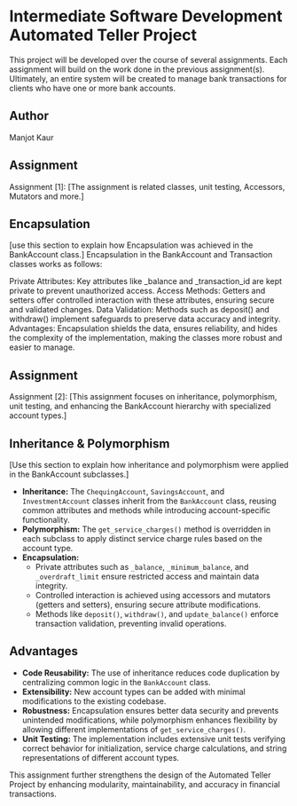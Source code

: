 # Intermediate Software Development Automated Teller Project
This project will be developed over the course of several assignments.  Each assignment will build on the work done in the previous assignment(s).  Ultimately, an entire system will be created to manage bank transactions for clients who have one or more bank accounts.

## Author
Manjot Kaur

## Assignment
Assignment [1]: [The assignment is related classes, unit testing, Accessors, Mutators and more.]

## Encapsulation
[use this section to explain how Encapsulation was achieved in the BankAccount class.]
Encapsulation in the BankAccount and Transaction classes works as follows:

Private Attributes: Key attributes like _balance and _transaction_id are kept private to prevent unauthorized access.
Access Methods: Getters and setters offer controlled interaction with these attributes, ensuring secure and validated changes.
Data Validation: Methods such as deposit() and withdraw() implement safeguards to preserve data accuracy and integrity.
Advantages: Encapsulation shields the data, ensures reliability, and hides the complexity of the implementation, making the classes more robust and easier to manage.




## Assignment
Assignment [2]: [This assignment focuses on inheritance, polymorphism, unit testing, and enhancing the BankAccount hierarchy with specialized account types.]

## Inheritance & Polymorphism
[Use this section to explain how inheritance and polymorphism were applied in the BankAccount subclasses.]

- **Inheritance:** The `ChequingAccount`, `SavingsAccount`, and `InvestmentAccount` classes inherit from the `BankAccount` class, reusing common attributes and methods while introducing account-specific functionality.
- **Polymorphism:** The `get_service_charges()` method is overridden in each subclass to apply distinct service charge rules based on the account type.
- **Encapsulation:**
  - Private attributes such as `_balance`, `_minimum_balance`, and `_overdraft_limit` ensure restricted access and maintain data integrity.
  - Controlled interaction is achieved using accessors and mutators (getters and setters), ensuring secure attribute modifications.
  - Methods like `deposit()`, `withdraw()`, and `update_balance()` enforce transaction validation, preventing invalid operations.

## Advantages
- **Code Reusability:** The use of inheritance reduces code duplication by centralizing common logic in the `BankAccount` class.
- **Extensibility:** New account types can be added with minimal modifications to the existing codebase.
- **Robustness:** Encapsulation ensures better data security and prevents unintended modifications, while polymorphism enhances flexibility by allowing different implementations of `get_service_charges()`.
- **Unit Testing:** The implementation includes extensive unit tests verifying correct behavior for initialization, service charge calculations, and string representations of different account types.

This assignment further strengthens the design of the Automated Teller Project by enhancing modularity, maintainability, and accuracy in financial transactions.
